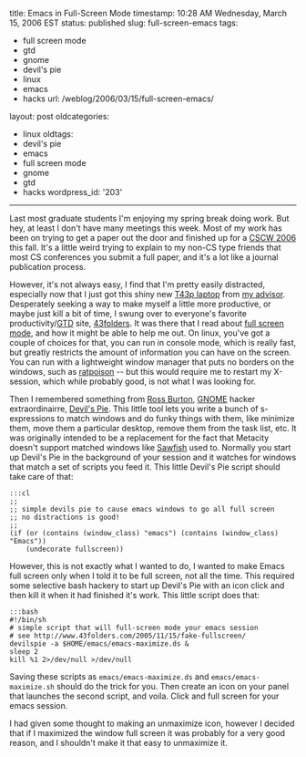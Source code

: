 title: Emacs in Full-Screen Mode
timestamp: 10:28 AM Wednesday, March 15, 2006 EST
status: published
slug: full-screen-emacs
tags:
- full screen mode
- gtd
- gnome
- devil\'s pie
- linux
- emacs
- hacks
url: /weblog/2006/03/15/full-screen-emacs/

layout: post
oldcategories:
- linux
oldtags:
- devil\'s pie
- emacs
- full screen mode
- gnome
- gtd
- hacks
wordpress_id: '203'

---

Last most graduate students I'm enjoying my spring break doing work.  But hey, at least I don't have many meetings this week.  Most of my work has been on trying to get a paper out the door and finished up for a [CSCW 2006](http://www.cscw2006.org/) this fall. It's a little weird trying to explain to my non-CS type friends that most CS conferences you submit a full paper, and it's a lot like a journal publication process.

However, it's not always easy, I find that I'm pretty easily distracted, especially now that I just got this shiny new [T43p laptop](http://www.thinkwiki.org/wiki/Category:T43p) from [my advisor](http://www.casos.cs.cmu.edu/bios/carley/carley.html).  Desperately seeking a way to make myself a little more productive, or maybe just kill a bit of time, I swung over to everyone's favorite productivity/[GTD](http://del.icio.us/tag/gtd) site, [43folders](http://www.43folders.com/).   It was there that I read about [full screen mode](http://www.43folders.com/2005/11/15/fake-fullscreen/), and how it might be able to help me out.  On linux, you've got a couple of choices for that, you can run in console mode, which is really fast, but greatly restricts the amount of information you can have on the screen.  You can run with a lightweight window manager that puts no borders on the windows, such as [ratpoison](http://www.nongnu.org/ratpoison/) -- but this would require me to restart my X-session, which while probably good, is not what I was looking for.

Then I remembered something from [Ross Burton](http://www.burtonini.com/), [GNOME](http://www.gnome.org/) hacker extraordinairre, [Devil's Pie](http://www.burtonini.com/blog/computers/devilspie). This little tool lets you write a bunch of s-expressions to match windows and do funky things with them, like minimize them, move them a particular desktop, remove them from the task list, etc.  It was originally intended to be a replacement for the fact that Metacity doesn't support matched windows like [Sawfish](http://sawmill.sourceforge.net/) used to.  Normally you start up Devil's Pie in the background of your session and it watches for windows that match a set of scripts you feed it.  This little Devil's Pie script should take care of that:

    :::cl
    ;;
    ;; simple devils pie to cause emacs windows to go all full screen
    ;; no distractions is good!
    ;;
    (if (or (contains (window_class) "emacs") (contains (window_class) "Emacs"))
      	(undecorate fullscreen))


However, this is not exactly what I wanted to do, I wanted to make Emacs full screen only when I told it to be full screen, not all the time.  This required some selective bash hackery to start up Devil's Pie with an icon click and then kill it when it had finished it's work.  This little script does that:

    :::bash
    #!/bin/sh
    # simple script that will full-screen mode your emacs session
    # see http://www.43folders.com/2005/11/15/fake-fullscreen/
    devilspie -a $HOME/emacs/emacs-maximize.ds &
    sleep 2
    kill %1 2>/dev/null >/dev/null


Saving these scripts as `emacs/emacs-maximize.ds` and `emacs/emacs-maximize.sh` should do the trick for you.  Then create an icon on your panel that launches the second script, and voila.  Click and full screen for your emacs session.

I had given some thought to making an unmaximize icon, however I decided that if I maximized the window full screen it was probably for a very good reason, and I shouldn't make it that easy to unmaximize it.
